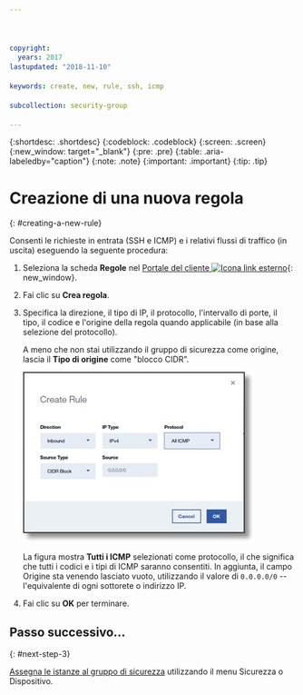 ```yaml
---



copyright:
  years: 2017
lastupdated: "2018-11-10"

keywords: create, new, rule, ssh, icmp

subcollection: security-group

---
```


{:shortdesc: .shortdesc}
{:codeblock: .codeblock}
{:screen: .screen}
{:new_window: target="_blank"}
{:pre: .pre}
{:table: .aria-labeledby="caption"}
{:note: .note}
{:important: .important}
{:tip: .tip}

# Creazione di una nuova regola
{: #creating-a-new-rule}

Consenti le richieste in entrata (SSH e ICMP) e i relativi flussi di traffico (in uscita) eseguendo la seguente procedura:

1. Seleziona la scheda **Regole** nel [Portale del cliente ![Icona link esterno](../../icons/launch-glyph.svg "Icona link esterno")](https://control.softlayer.com/){: new_window}.
2. Fai clic su **Crea regola**.
3. Specifica la direzione, il tipo di IP, il protocollo, l'intervallo di porte, il tipo, il codice e l'origine della regola quando applicabile (in base alla selezione del protocollo).

	A meno che non stai utilizzando il gruppo di sicurezza come origine, lascia il **Tipo di origine** come "blocco CIDR".

	![Crea una regola](./images/rule_sg.jpg)

	La figura mostra **Tutti i ICMP** selezionati come protocollo, il che significa che tutti i codici e i tipi di ICMP saranno consentiti. In aggiunta, il campo Origine sta venendo lasciato vuoto, utilizzando il valore di `0.0.0.0/0` -- l'equivalente di ogni sottorete o indirizzo IP.

4. Fai clic su **OK** per terminare.

## Passo successivo...
{: #next-step-3}

[Assegna le istanze al gruppo di sicurezza](/docs/infrastructure/security-groups?topic=security-groups-assigning-instances-to-the-security-group) utilizzando il menu Sicurezza o Dispositivo.
